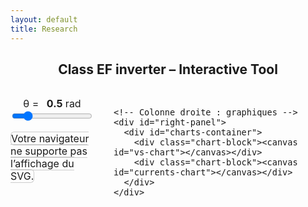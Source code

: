 ```yaml
---
layout: default
title: Research
---
```


<h2 style="text-align: center;">Class EF inverter – Interactive Tool</h2>

<div class="interactive-body">
  <style>
    .interactive-body { font-size: 1rem; margin-top: 2rem; }
    .interactive-body .container { display: flex; gap: 2rem; align-items: flex-start; }

    #left-panel, #right-panel { display: flex; flex-direction: column; gap: 1rem; }
    #left-panel { width: 40%; }
    #right-panel { width: 60%; }

    #left-panel object { width: 100%; height: auto; border: 1px solid #ccc; border-radius: 6px; }

    #charts-container { display: flex; flex-direction: column; height: 400px; gap: 1rem; }
    #charts-container .chart-block { flex: 1; }
    #charts-container canvas { width: 100% !important; height: 100% !important; }

    /* Curseur theta */
    #theta-container { margin-bottom: 1rem; text-align: center; }
    #theta-value { font-weight: bold; margin-left: 0.5rem; }
  </style>

  <div class="container">
    <!-- Colonne gauche : slider + SVG -->
    <div id="left-panel">
      <div id="theta-container">
        <label for="theta-slider">θ = <span id="theta-value">0.5</span> rad</label><br>
        <input type="range" id="theta-slider" min="0.01" max="3.14" step="0.01" value="0.5">
      </div>
      <object type="image/svg+xml" data="/assets/img/sec_circuit.svg">
        Votre navigateur ne supporte pas l’affichage du SVG.
      </object>
    </div>

    <!-- Colonne droite : graphiques -->
    <div id="right-panel">
      <div id="charts-container">
        <div class="chart-block"><canvas id="vs-chart"></canvas></div>
        <div class="chart-block"><canvas id="currents-chart"></canvas></div>
      </div>
    </div>
  </div>
</div>

<script src="https://cdn.jsdelivr.net/npm/chart.js"></script>
<script>
const PI = Math.PI;
let charts = {};

function plotCharts(theta) {
  const N = 1000;
  const data = {
    vs1: [], vs2: [],
    ie1: [], ie2: [],
    is1: [], is2: [],
    ic1: [], ic2: []
  };

  const i = 2 / (1 - Math.cos(theta));

  for (let k = 0; k <= N; k++) {
    const wt = (k / N) * 4 * PI;
    const wtMod = wt % (2 * PI);
    const sinTerm = Math.sin(wt);

    // vs1 
    let vs1Val = 0;
    if (wtMod > PI - theta && wtMod <= PI) {
      vs1Val = -i * (Math.cos(theta) + Math.cos(wtMod));
    } else if (wtMod > PI && wtMod <= 2 * PI - theta) {
      vs1Val = 2;
    } else if (wtMod > 2 * PI - theta) {
      vs1Val = 2 + i * (Math.cos(theta) - Math.cos(wtMod));
    }
    data.vs1.push({x: wt, y: 0.98 * vs1Val});

    // vs2 
    let vs2Val = 0;
    if (wtMod > 0 && wtMod <= PI - theta) {
      vs2Val = i * (1 - Math.cos(wtMod));
    } else if (wtMod > PI && wtMod < 2 * PI - theta) {
      vs2Val = 2 - i * (Math.cos(wtMod)+1);
    } else if (wtMod > 2 * PI-theta) {
      vs2Val = 2;
    }
    data.vs2.push({x: wt, y: 0.98 * vs2Val}); // tu peux changer la forme d’onde

    // Courants
    const ie1Val = (wtMod <= PI - theta || (wtMod > PI && wtMod <= 2*PI - theta)) ? sinTerm * (wtMod <= PI - theta ? 1 : -1) : 0;
    const ic1Val = (wtMod > PI - theta && wtMod <= PI || wtMod > 2*PI - theta) ? sinTerm : 0;
    const is1Val = (wtMod <= PI - theta) ? 0.98 * 2 * sinTerm : 0;
    const ie2Val = (wtMod <= PI - theta || (wtMod > PI && wtMod <= 2*PI - theta)) ? sinTerm * (wtMod <= PI - theta ? 1 : -1) : 0;
    const ic2Val = (wtMod > PI - theta && wtMod <= PI || wtMod > 2*PI - theta) ? sinTerm : 0;
    const is2Val = (wtMod <= PI - theta) ? 0.98 * 2 * sinTerm : 0;
    data.ie1.push({x: wt, y: ie1Val});
    data.ie2.push({x: wt, y: ie2Val});
    data.ic1.push({x: wt, y: ic1Val});
    data.ic2.push({x: wt, y: ic2Val});
    data.is1.push({x: wt, y: is1Val});
    data.is2.push({x: wt, y: is2Val});
  }

  // Paramètres pour Chart.js
  const chartParams = {
    vs1: {label:'vs1', color:'blue'},
    vs2: {label:'vs2', color:'green'},
    ie1: {label:'ie1', color:'red'},
    ie2: {label:'ie2', color:'orange'},
    is1: {label:'is1', color:'purple'},
    is2: {label:'is2', color:'pink'},
    ic1: {label:'ic1', color:'brown'},
    ic2: {label:'ic2', color:'cyan'}
  };

  const formatPi = val => {
    const n = val / PI;
    const rounded = Math.round(n);
    return Math.abs(n - rounded) < 0.05 ? (rounded === 0 ? '0' : `${rounded === 1 ? '' : rounded}π`) : '';
  };

  // Graphique VS (haut)
  const vsDatasets = ['vs1','vs2'].map(key => ({
    label: chartParams[key].label,
    data: data[key],
    borderColor: chartParams[key].color,
    borderWidth: 2,
    pointRadius:0,
    fill:false,
    tension:0
  }));
  // Inverser ordre pour légende : vs1 au-dessus de vs2
  vsDatasets.reverse();

  if(!charts.vs){
    charts.vs = new Chart(document.getElementById('vs-chart').getContext('2d'), {
      type:'line',
      data:{datasets: vsDatasets},
      options:{
        responsive:true,
        maintainAspectRatio:false,
        plugins:{legend:{display:true}},
        scales:{
          x:{type:'linear', min:0, max:4*PI, ticks:{stepSize:PI, callback:formatPi}, title:{display:true,text:'ωt (rad)'}},
          y:{min:-2,max:2,title:{display:true,text:'Voltage (a.u.)'}}
        }
      }
    });
  } else {
    charts.vs.data.datasets = vsDatasets;
    charts.vs.update();
  }

  // Graphique courants (bas)
  const currentsKeys = ['ic1','ie1','is1','ic2','ie2','is2']; // 1 au-dessus de 2
  const currentsDatasets = currentsKeys.map(key => ({
    label: chartParams[key].label,
    data: data[key],
    borderColor: chartParams[key].color,
    borderWidth:2,
    pointRadius:0,
    fill:false,
    tension:0
  }));

  if(!charts.currents){
    charts.currents = new Chart(document.getElementById('currents-chart').getContext('2d'), {
      type:'line',
      data:{datasets: currentsDatasets},
      options:{
        responsive:true,
        maintainAspectRatio:false,
        plugins:{legend:{display:true}},
        scales:{
          x:{type:'linear', min:0, max:4*PI, ticks:{stepSize:PI, callback:formatPi}, title:{display:true,text:'ωt (rad)'}},
          y:{min:-2,max:2,title:{display:true,text:'Current (a.u.)'}}
        }
      }
    });
  } else {
    charts.currents.data.datasets = currentsDatasets;
    charts.currents.update();
  }
}

// Initial plot
plotCharts(0.5);

// Slider theta
const thetaSlider = document.getElementById('theta-slider');
const thetaValueLabel = document.getElementById('theta-value');
thetaSlider.addEventListener('input', ()=>{
  const theta = parseFloat(thetaSlider.value);
  thetaValueLabel.textContent = theta.toFixed(2);
  plotCharts(theta);
});
</script>
